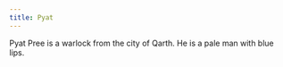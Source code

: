```yaml
---
title: Pyat
---
```


Pyat Pree is a warlock from the city of Qarth. He is a pale man with blue lips.


